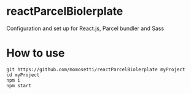 # reactParcelBiolerplate
Configuration and set up for React.js, Parcel bundler and Sass

# How to use

```
git https://github.com/momosetti/reactParcelBiolerplate myProject
cd myProject
npm i
npm start

```
